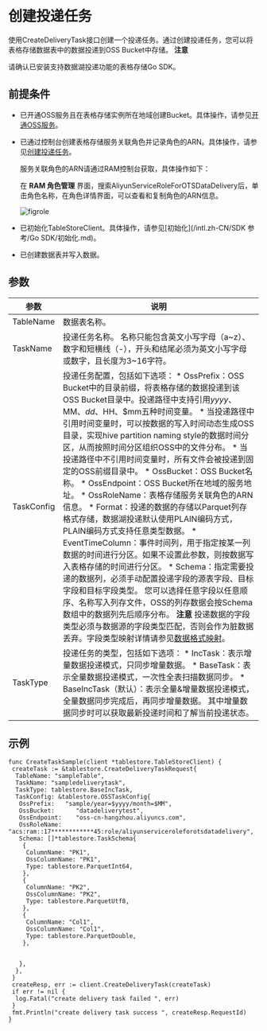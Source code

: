 创建投递任务 
===========================

使用CreateDeliveryTask接口创建一个投递任务。通过创建投递任务，您可以将表格存储数据表中的数据投递到OSS Bucket中存储。
**注意**

请确认已安装支持数据湖投递功能的表格存储Go SDK。

前提条件 
-------------------------

* 已开通OSS服务且在表格存储实例所在地域创建Bucket。具体操作，请参见[开通OSS服务](/intl.zh-CN/快速入门/开通OSS服务.md)。

  

* 已通过控制台创建表格存储服务关联角色并记录角色的ARN。具体操作，请参见[创建投递任务](/intl.zh-CN/功能介绍/数据湖投递/快速入门.md)。

  服务关联角色的ARN请通过RAM控制台获取，具体操作如下：

  在 **RAM 角色管理** 界面，搜索AliyunServiceRoleForOTSDataDelivery后，单击角色名称，在角色详情界面，可以查看和复制角色的ARN信息。

  ![figrole](https://static-aliyun-doc.oss-accelerate.aliyuncs.com/assets/img/zh-CN/2837955061/p182906.png)
  

* 已初始化TableStoreClient。具体操作，请参见[初始化](/intl.zh-CN/SDK 参考/Go SDK/初始化.md)。

  

* 已创建数据表并写入数据。

  




参数 
-----------------------



|     参数     |                                                                                                                                                                                                                                                                                                                                                                                                                                                                                                                                                                       说明                                                                                                                                                                                                                                                                                                                                                                                                                                                                                                                                                                        |
|------------|-------------------------------------------------------------------------------------------------------------------------------------------------------------------------------------------------------------------------------------------------------------------------------------------------------------------------------------------------------------------------------------------------------------------------------------------------------------------------------------------------------------------------------------------------------------------------------------------------------------------------------------------------------------------------------------------------------------------------------------------------------------------------------------------------------------------------------------------------------------------------------------------------------------------------------------------------------------------------------------------------------------------------------------------------------------------------------------------------------------------------------------------------|
| TableName  | 数据表名称。                                                                                                                                                                                                                                                                                                                                                                                                                                                                                                                                                                                                                                                                                                                                                                                                                                                                                                                                                                                                                                                                                                                                          |
| TaskName   | 投递任务名称。  名称只能包含英文小写字母（a\~z）、数字和短横线（-），开头和结尾必须为英文小写字母或数字，且长度为3\~16字符。                                                                                                                                                                                                                                                                                                                                                                                                                                                                                                                                                                                                                                                                                                                                                                                                                                                                                                                                                                                                                                                            |
| TaskConfig | 投递任务配置，包括如下选项： * OssPrefix：OSS Bucket中的目录前缀，将表格存储的数据投递到该OSS Bucket目录中。投递路径中支持引用$yyyy、$MM、$dd、$HH、$mm五种时间变量。 * 当投递路径中引用时间变量时，可以按数据的写入时间动态生成OSS目录，实现hive partition naming style的数据时间分区，从而按照时间分区组织OSS中的文件分布。   * 当投递路径中不引用时间变量时，所有文件会被投递到固定的OSS前缀目录中。     * OssBucket：OSS Bucket名称。   * OssEndpoint：OSS Bucket所在地域的服务地址。   * OssRoleName：表格存储服务关联角色的ARN信息。   * Format：投递的数据的存储以Parquet列存格式存储，数据湖投递默认使用PLAIN编码方式，PLAIN编码方式支持任意类型数据。   * EventTimeColumn：事件时间列，用于指定按某一列数据的时间进行分区。如果不设置此参数，则按数据写入表格存储的时间进行分区。   * Schema：指定需要投递的数据列，必须手动配置投递字段的源表字段、目标字段和目标字段类型。 您可以选择任意字段以任意顺序、名称写入列存文件，OSS的列存数据会按Schema数组中的数据列先后顺序分布。 **注意** 投递数据的字段类型必须与数据源的字段类型匹配，否则会作为脏数据丢弃。字段类型映射详情请参见[数据格式映射](/intl.zh-CN/功能介绍/数据湖投递/快速入门.md)。    |
| TaskType   | 投递任务的类型，包括如下选项： * IncTask：表示增量数据投递模式，只同步增量数据。   * BaseTask：表示全量数据投递模式，一次性全表扫描数据同步。   * BaseIncTask（默认）：表示全量\&增量数据投递模式，全量数据同步完成后，再同步增量数据。 其中增量数据同步时可以获取最新投递时间和了解当前投递状态。                                                                                                                                                                                                                                                                                                                                                                                                                                                                                                                                                                                                                                                                                                                                                                                                                      |



示例 
-----------------------

    func CreateTaskSample(client *tablestore.TableStoreClient) {
     createTask := &tablestore.CreateDeliveryTaskRequest{
      TableName: "sampleTable",
      TaskName: "sampledeliverytask",
      TaskType: tablestore.BaseIncTask,
      TaskConfig: &tablestore.OSSTaskConfig{
       OssPrefix:   "sample/year=$yyyy/month=$MM",
       OssBucket:      "datadeliverytest",
       OssEndpoint:    "oss-cn-hangzhou.aliyuncs.com",
       OssRoleName:    "acs:ram::17************45:role/aliyunserviceroleforotsdatadelivery",
       Schema: []*tablestore.TaskSchema{
        {
         ColumnName: "PK1",
         OssColumnName: "PK1",
         Type: tablestore.ParquetInt64,
        },
        {
         ColumnName: "PK2",
         OssColumnName: "PK2",
         Type: tablestore.ParquetUtf8,
        },
        {
         ColumnName: "Col1",
         OssColumnName: "Col1",
         Type: tablestore.ParquetDouble,
        },
    
    
       },
      },
     }
     createResp, err := client.CreateDeliveryTask(createTask)
     if err != nil {
      log.Fatal("create delivery task failed ", err)
     }
     fmt.Println("create delivery task success ", createResp.RequestId)
    }





